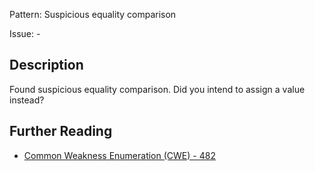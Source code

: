 Pattern: Suspicious equality comparison

Issue: -

## Description

Found suspicious equality comparison. Did you intend to assign a value instead?

## Further Reading

* [Common Weakness Enumeration (CWE) - 482](https://cwe.mitre.org/data/definitions/482.html)